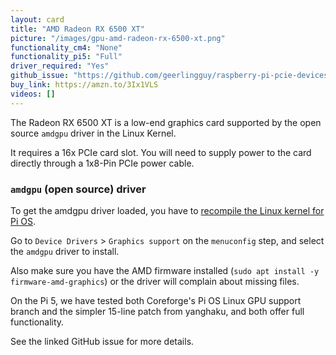 ```yaml
---
layout: card
title: "AMD Radeon RX 6500 XT"
picture: "/images/gpu-amd-radeon-rx-6500-xt.png"
functionality_cm4: "None"
functionality_pi5: "Full"
driver_required: "Yes"
github_issue: "https://github.com/geerlingguy/raspberry-pi-pcie-devices/issues/685"
buy_link: https://amzn.to/3Ix1VLS
videos: []
---
```

The Radeon RX 6500 XT is a low-end graphics card supported by the open source `amdgpu` driver in the Linux Kernel.

It requires a 16x PCIe card slot. You will need to supply power to the card directly through a 1x8-Pin PCIe power cable.

### `amdgpu` (open source) driver

To get the amdgpu driver loaded, you have to [recompile the Linux kernel for Pi OS](https://github.com/geerlingguy/raspberry-pi-pcie-devices/tree/master/extras/cross-compile).

Go to `Device Drivers` > `Graphics support` on the `menuconfig` step, and select the `amdgpu` driver to install.

Also make sure you have the AMD firmware installed (`sudo apt install -y firmware-amd-graphics`) or the driver will complain about missing files.

On the Pi 5, we have tested both Coreforge's Pi OS Linux GPU support branch and the simpler 15-line patch from yanghaku, and both offer full functionality.

See the linked GitHub issue for more details.
